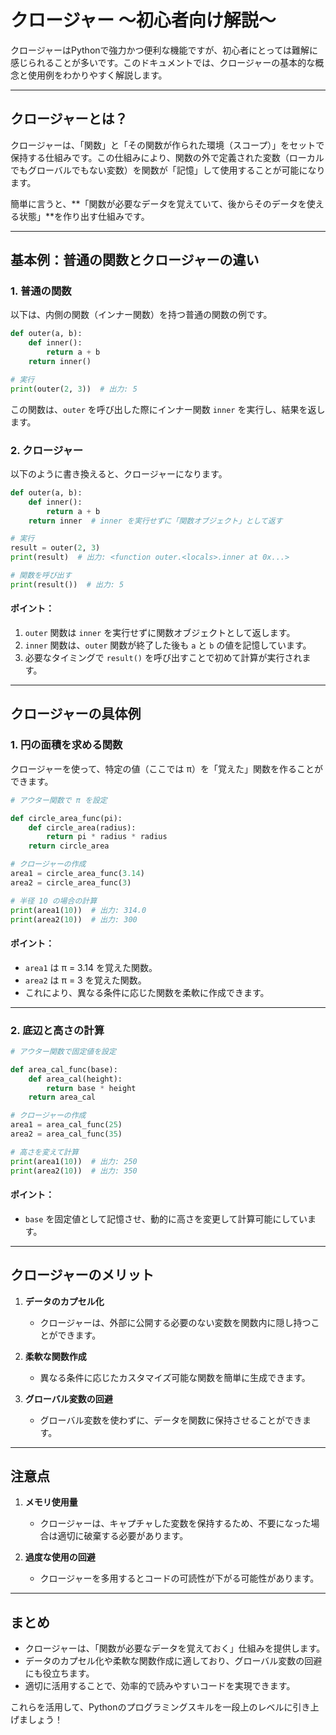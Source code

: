 # クロージャー ～初心者向け解説～

クロージャーはPythonで強力かつ便利な機能ですが、初心者にとっては難解に感じられることが多いです。このドキュメントでは、クロージャーの基本的な概念と使用例をわかりやすく解説します。

---

## クロージャーとは？

クロージャーは、「関数」と「その関数が作られた環境（スコープ）」をセットで保持する仕組みです。この仕組みにより、関数の外で定義された変数（ローカルでもグローバルでもない変数）を関数が「記憶」して使用することが可能になります。

簡単に言うと、**「関数が必要なデータを覚えていて、後からそのデータを使える状態」**を作り出す仕組みです。

---

## 基本例：普通の関数とクロージャーの違い

### 1. 普通の関数

以下は、内側の関数（インナー関数）を持つ普通の関数の例です。

```python
def outer(a, b):
    def inner():
        return a + b
    return inner()

# 実行
print(outer(2, 3))  # 出力: 5
```

この関数は、`outer` を呼び出した際にインナー関数 `inner` を実行し、結果を返します。

### 2. クロージャー

以下のように書き換えると、クロージャーになります。

```python
def outer(a, b):
    def inner():
        return a + b
    return inner  # inner を実行せずに「関数オブジェクト」として返す

# 実行
result = outer(2, 3)
print(result)  # 出力: <function outer.<locals>.inner at 0x...>

# 関数を呼び出す
print(result())  # 出力: 5
```

#### ポイント：
1. `outer` 関数は `inner` を実行せずに関数オブジェクトとして返します。
2. `inner` 関数は、`outer` 関数が終了した後も `a` と `b` の値を記憶しています。
3. 必要なタイミングで `result()` を呼び出すことで初めて計算が実行されます。

---

## クロージャーの具体例

### 1. 円の面積を求める関数

クロージャーを使って、特定の値（ここでは π）を「覚えた」関数を作ることができます。

```python
# アウター関数で π を設定

def circle_area_func(pi):
    def circle_area(radius):
        return pi * radius * radius
    return circle_area

# クロージャーの作成
area1 = circle_area_func(3.14)
area2 = circle_area_func(3)

# 半径 10 の場合の計算
print(area1(10))  # 出力: 314.0
print(area2(10))  # 出力: 300
```

#### ポイント：
- `area1` は π = 3.14 を覚えた関数。
- `area2` は π = 3 を覚えた関数。
- これにより、異なる条件に応じた関数を柔軟に作成できます。

---

### 2. 底辺と高さの計算

```python
# アウター関数で固定値を設定

def area_cal_func(base):
    def area_cal(height):
        return base * height
    return area_cal

# クロージャーの作成
area1 = area_cal_func(25)
area2 = area_cal_func(35)

# 高さを変えて計算
print(area1(10))  # 出力: 250
print(area2(10))  # 出力: 350
```

#### ポイント：
- `base` を固定値として記憶させ、動的に高さを変更して計算可能にしています。

---

## クロージャーのメリット

1. **データのカプセル化**
   - クロージャーは、外部に公開する必要のない変数を関数内に隠し持つことができます。

2. **柔軟な関数作成**
   - 異なる条件に応じたカスタマイズ可能な関数を簡単に生成できます。

3. **グローバル変数の回避**
   - グローバル変数を使わずに、データを関数に保持させることができます。

---

## 注意点

1. **メモリ使用量**
   - クロージャーは、キャプチャした変数を保持するため、不要になった場合は適切に破棄する必要があります。

2. **過度な使用の回避**
   - クロージャーを多用するとコードの可読性が下がる可能性があります。

---

## まとめ

- クロージャーは、「関数が必要なデータを覚えておく」仕組みを提供します。
- データのカプセル化や柔軟な関数作成に適しており、グローバル変数の回避にも役立ちます。
- 適切に活用することで、効率的で読みやすいコードを実現できます。

これらを活用して、Pythonのプログラミングスキルを一段上のレベルに引き上げましょう！

